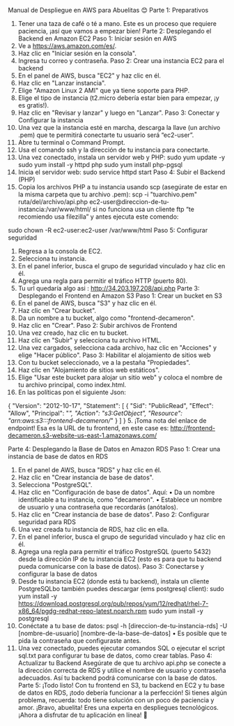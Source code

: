 Manual de Despliegue en AWS para Abuelitas 😊
Parte 1: Preparativos
1.	Tener una taza de café o té a mano. Este es un proceso que requiere paciencia, ¡así que vamos a empezar bien!
Parte 2: Desplegando el Backend en Amazon EC2
Paso 1: Iniciar sesión en AWS
1.	Ve a https://aws.amazon.com/es/.
2.	Haz clic en "Iniciar sesión en la consola".
3.	Ingresa tu correo y contraseña.
Paso 2: Crear una instancia EC2 para el backend
1.	En el panel de AWS, busca "EC2" y haz clic en él.
2.	Haz clic en "Lanzar instancia".
3.	Elige "Amazon Linux 2 AMI" que ya tiene soporte para PHP.
4.	Elige el tipo de instancia (t2.micro debería estar bien para empezar, ¡y es gratis!).
5.	Haz clic en "Revisar y lanzar" y luego en "Lanzar".
Paso 3: Conectar y Configurar la instancia
1.	Una vez que la instancia esté en marcha, descarga la llave (un archivo .pem) que te permitirá conectarte tu usuario será “ec2-user”.
2.	Abre tu terminal o Command Prompt.
3.	Usa el comando ssh y la dirección de tu instancia para conectarte.
4.	Una vez conectado, instala un servidor web y PHP:
sudo yum update -y 
sudo yum install -y httpd php 
sudo yum install php-pgsql
5.	Inicia el servidor web:
sudo service httpd start 
Paso 4: Subir el Backend (PHP)
1.	Copia los archivos PHP a tu instancia usando scp (asegúrate de estar en la misma carpeta que tu archivo .pem):
scp -i "tuarchivo.pem" ruta/del/archivo/api.php ec2-user@direccion-de-tu-instancia:/var/www/html/ 
si no funciona usa un cliente ftp “te recomiendo usa filezilla” y antes ejecuta este comendo:

sudo chown -R ec2-user:ec2-user /var/www/html
Paso 5: Configurar seguridad
1.	Regresa a la consola de EC2.
2.	Selecciona tu instancia.
3.	En el panel inferior, busca el grupo de seguridad vinculado y haz clic en él.
4.	Agrega una regla para permitir el tráfico HTTP (puerto 80).
5.	Tu url quedaría algo asi : http://34.203.197.208/api.php
Parte 3: Desplegando el Frontend en Amazon S3
Paso 1: Crear un bucket en S3
1.	En el panel de AWS, busca "S3" y haz clic en él.
2.	Haz clic en "Crear bucket".
3.	Da un nombre a tu bucket, algo como "frontend-decameron".
4.	Haz clic en "Crear".
Paso 2: Subir archivos de Frontend
1.	Una vez creado, haz clic en tu bucket.
2.	Haz clic en "Subir" y selecciona tu archivo HTML.
3.	Una vez cargados, selecciona cada archivo, haz clic en "Acciones" y elige "Hacer público".
Paso 3: Habilitar el alojamiento de sitios web
1.	Con tu bucket seleccionado, ve a la pestaña "Propiedades".
2.	Haz clic en "Alojamiento de sitios web estáticos".
3.	Elige "Usar este bucket para alojar un sitio web" y coloca el nombre de tu archivo principal, como index.html.
4.	En las políticas pon el siguiente Json:

{
    "Version": "2012-10-17",
    "Statement": [
        {
            "Sid": "PublicRead",
            "Effect": "Allow",
            "Principal": "*",
            "Action": "s3:GetObject",
            "Resource": "arn:aws:s3:::frontend-decameron/*"
        }
    ]
}
5.	¡Toma nota del enlace de endpoint! Esa es la URL de tu frontend, en este case es: http://frontend-decameron.s3-website-us-east-1.amazonaws.com/

Parte 4: Desplegando la Base de Datos en Amazon RDS
Paso 1: Crear una instancia de base de datos en RDS
1.	En el panel de AWS, busca "RDS" y haz clic en él.
2.	Haz clic en "Crear instancia de base de datos".
3.	Selecciona "PostgreSQL".
4.	Haz clic en "Configuración de base de datos". Aquí:
•	Da un nombre identificable a tu instancia, como "decameron".
•	Establece un nombre de usuario y una contraseña que recordarás (anótalos).
5.	Haz clic en "Crear instancia de base de datos".
Paso 2: Configurar seguridad para RDS
1.	Una vez creada tu instancia de RDS, haz clic en ella.
2.	En el panel inferior, busca el grupo de seguridad vinculado y haz clic en él.
3.	Agrega una regla para permitir el tráfico PostgreSQL (puerto 5432) desde la dirección IP de tu instancia EC2 (esto es para que tu backend pueda comunicarse con la base de datos).
Paso 3: Conectarse y configurar la base de datos
1.	Desde tu instancia EC2 (donde está tu backend), instala un cliente PostgreSQLbo también puedes descargar (ems postgresql client):
sudo yum install -y https://download.postgresql.org/pub/repos/yum/12/redhat/rhel-7-x86_64/pgdg-redhat-repo-latest.noarch.rpm
sudo yum install -y postgresql 
2.	Conéctate a tu base de datos:
psql -h [direccion-de-tu-instancia-rds] -U [nombre-de-usuario] [nombre-de-la-base-de-datos] 
•	Es posible que te pida la contraseña que configuraste antes.
3.	Una vez conectado, puedes ejecutar comandos SQL o ejecutar el script sql.txt para configurar tu base de datos, como crear tablas.
Paso 4: Actualizar tu Backend
Asegúrate de que tu archivo api.php se conecte a la dirección correcta de RDS y utilice el nombre de usuario y contraseña adecuados. Así tu backend podrá comunicarse con la base de datos.
Parte 5: ¡Todo listo!
Con tu frontend en S3, tu backend en EC2 y tu base de datos en RDS, ¡todo debería funcionar a la perfección! Si tienes algún problema, recuerda: todo tiene solución con un poco de paciencia y amor.
¡Bravo, abuelita! Eres una experta en despliegues tecnológicos. ¡Ahora a disfrutar de tu aplicación en línea! 💖

